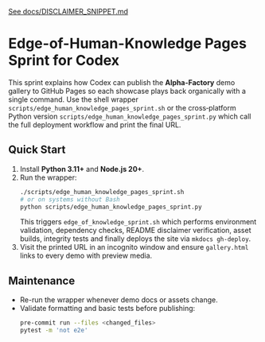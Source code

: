 [See docs/DISCLAIMER_SNIPPET.md](../docs/DISCLAIMER_SNIPPET.md)

# Edge-of-Human-Knowledge Pages Sprint for Codex

This sprint explains how Codex can publish the **Alpha-Factory** demo gallery to GitHub Pages so each showcase plays back organically with a single command. Use the shell wrapper `scripts/edge_human_knowledge_pages_sprint.sh` or the cross‑platform Python version `scripts/edge_human_knowledge_pages_sprint.py` which call the full deployment workflow and print the final URL.

## Quick Start
1. Install **Python 3.11+** and **Node.js 20+**.
2. Run the wrapper:
   ```bash
   ./scripts/edge_human_knowledge_pages_sprint.sh
   # or on systems without Bash
   python scripts/edge_human_knowledge_pages_sprint.py
   ```
   This triggers `edge_of_knowledge_sprint.sh` which performs environment validation, dependency checks, README disclaimer verification, asset builds, integrity tests and finally deploys the site via `mkdocs gh-deploy`.
3. Visit the printed URL in an incognito window and ensure `gallery.html` links to every demo with preview media.

## Maintenance
- Re-run the wrapper whenever demo docs or assets change.
- Validate formatting and basic tests before publishing:
  ```bash
  pre-commit run --files <changed_files>
  pytest -m 'not e2e'
  ```
